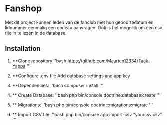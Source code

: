 # Fanshop

Met dit project kunnen leden van de fanclub met hun geboortedatum en lidnummer eenmalig een cadeau aanvragen.
Ook is het mogelijk om een csv file in te lezen in de database.

## Installation

1. \*\*Clone repository
   ''bash
   https://github.com/Maarten12334/Taak-Yappa
   '''
2. \*\*Configure .env file
   Add database settings and app key

3. \*\*Dependencies:
   ''bash
   composer install
   '''

4. \*\* Create Database:
   ''bash
   php bin/console doctrine:database:create
   '''

5. \*\* Migrations:
   ''bash
   php bin/console doctrine:migrations:migrate
   '''
6. \*\* Import CSV file:
   ''bash
   php bin/console app:import-csv "yourcsv.csv"
   '''
